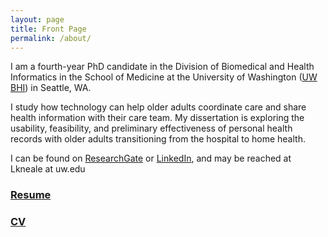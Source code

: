 ```yaml
---
layout: page
title: Front Page
permalink: /about/
---
```


I am a fourth-year PhD candidate in the Division of Biomedical and Health Informatics in the School of Medicine at the University of Washington ([UW BHI](https://www.bhi.washington.edu/)) in Seattle, WA.

I study how technology can help older adults coordinate care and share health information with their care team. My dissertation is exploring the usability, feasibility, and preliminary effectiveness of personal health records with older adults transitioning from the hospital to home health.

I can be found on [ResearchGate](https://www.researchgate.net/profile/Laura_Kneale) or [LinkedIn](https://www.linkedin.com/in/lkneale), and may be reached at Lkneale at uw.edu

### <a href="/images/Laura Kneale Resume.pdf" target="_blank">Resume 

### <a href="/images/Laura_Kneale CV_September 2016.pdf" target="_blank">CV
